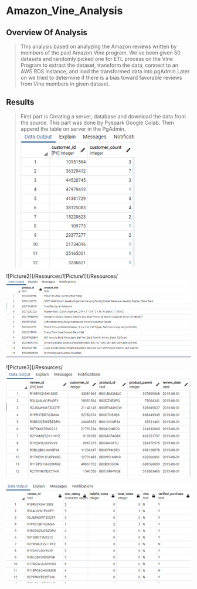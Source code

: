 # Amazon_Vine_Analysis
## Overview Of Analysis
> This analysis based on analyzing the Amazon reviews written by members of the paid Amazon Vine program. We`ve been given 50 datasets and randomly picked one for ETL process on the Vine Program to extract the dataset, transform the data, connect to an AWS RDS instance, and load the transformed data into pgAdmin.Later on we tried to determine if there is a bias toward favorable reviews from Vine members in given dataset.
## Results
>First part is Creating a server, database and download the data from the source. This part was done by Pyspark Google Colab. Then append the table on server in the PgAdmin. 
![Picture1](/Resources/customers_table.png)

![Picture2](/Resources/![Picture1](/Resources/![Picture1](/Resources/products_table.png)

![Picture3](/Resources/![Picture1](/Resources/review_id_table.png)

![Picture4](/Resources/vine_table.png)
